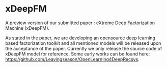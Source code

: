 # xDeepFM

A preview version of our submitted paper : eXtreme Deep Factorization Machine (xDeepFM).

As stated in the paper, we are developing an opensource deep learning based factorization toolkit and all mentioned models will be released upon the acceptance of the paper. Currently we only release the source code of xDeepFM model for reference. Some early works can be found here: https://github.com/Leavingseason/OpenLearning4DeepRecsys.
